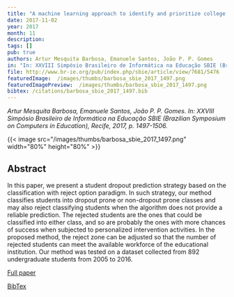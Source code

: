 ```yaml
---
title: "A machine learning approach to identify and prioritize college students at risk of dropping out" 
date: 2017-11-02
year: 2017
month: 11
description:
tags: []
pub: true
authors: Artur Mesquita Barbosa, Emanuele Santos, João P. P. Gomes
in: "In: XXVIII Simpósio Brasileiro de Informática na Educação SBIE (Brazilian Symposium on Computers in Education), Recife, p. 1497-1506"
file: http://www.br-ie.org/pub/index.php/sbie/article/view/7681/5476
featuredImage:  /images/thumbs/barbosa_sbie_2017_1497.png
featuredImagePreview:  /images/thumbs/barbosa_sbie_2017_1497.png
bibtex: /citations/barbosa_sbie_2017_1497.bib
---
```



*Artur Mesquita Barbosa, Emanuele Santos, João P. P. Gomes. In: XXVIII Simpósio Brasileiro de Informática na Educação SBIE (Brazilian Symposium on Computers in Education), Recife, 2017, p. 1497-1506.*

{{< image src="/images/thumbs/barbosa_sbie_2017_1497.png" width="80%" height="80%" >}}

## Abstract

In this paper, we present a student dropout prediction strategy based on the classification with reject option paradigm. In such strategy, our method classifies students into dropout prone or non-dropout prone classes and may also reject classifying students when the algorithm does not provide a reliable prediction. The rejected students are the ones that could be classified into either class, and so are probably the ones with more chances of success when subjected to personalized intervention activities. In the proposed method, the reject zone can be adjusted so that the number of rejected students can meet the available workforce of the educational institution. Our method was tested on a dataset collected from 892 undergraduate students from 2005 to 2016.

[Full paper](http://www.br-ie.org/pub/index.php/sbie/article/view/7681/5476)

[BibTex](/citations/barbosa_sbie_2017_1497.bib)